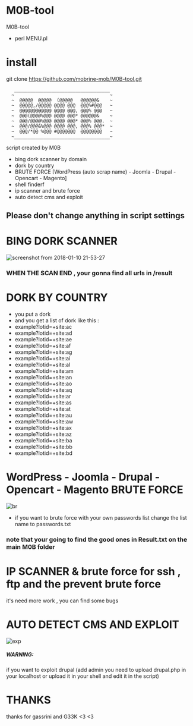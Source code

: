 # M0B-tool

M0B-tool
- perl MENU.pl

# install
git clone https://github.com/mobrine-mob/M0B-tool.git

       ____________________________________
      ~                                    ~
      ~  @@@@@  @@@@@  (@@@@@   @@@@@@&    ~          
      ~  @@@@@,/@@@@@ @@@@ @@@  @@@%#@@@   ~          
      ~  @@@@@@@@@@@@ @@@@ @@@, @@@% @@@   ~          
      ~  @@@(@@@@%@@@ @@@@ @@@* @@@@@@&    ~          
      ~  @@@/@@@@%@@@ @@@@ @@@* @@@% @@@.  ~          
      ~  @@@/@@@&%@@@ @@@@ @@@, @@@% @@@*  ~          
      ~  @@@/*@@ %@@@ #@@@@@@@  @@@@@@@@   ~          
      ~____________________________________~

script created by M0B
- bing dork scanner by domain
- dork by country
- BRUTE FORCE [WordPress (auto scrap name) - Joomla - Drupal - Opencart - Magento]
- shell finderf
- ip scanner and brute force
- auto detect cms and exploit
## Please don't change anything in script settings


# BING DORK SCANNER
![screenshot from 2018-01-10 21-53-27](https://user-images.githubusercontent.com/33225846/34794968-bda044b4-f650-11e7-8a16-221403dcfa17.png)

### WHEN THE SCAN END , your gonna find all urls in /result

# DORK BY COUNTRY
- you put a dork
- and you get a list of dork like this :
- example?lotid=+site:ac
- example?lotid=+site:ad
- example?lotid=+site:ae
- example?lotid=+site:af
- example?lotid=+site:ag
- example?lotid=+site:ai
- example?lotid=+site:al
- example?lotid=+site:am
- example?lotid=+site:an
- example?lotid=+site:ao
- example?lotid=+site:aq
- example?lotid=+site:ar
- example?lotid=+site:as
- example?lotid=+site:at
- example?lotid=+site:au
- example?lotid=+site:aw
- example?lotid=+site:ax
- example?lotid=+site:az
- example?lotid=+site:ba
- example?lotid=+site:bb
- example?lotid=+site:bd

# WordPress - Joomla - Drupal - Opencart - Magento BRUTE FORCE

![br](https://user-images.githubusercontent.com/33225846/34796012-790ca7c6-f654-11e7-9fb6-052638de65e5.png)

- if you want to brute force with your own passwords list change the list name to passwords.txt
### note that your going to find the good ones in Result.txt on the main M0B folder



# IP SCANNER & brute force for ssh , ftp and the prevent brute force
it's need more work , you can find some bugs


# AUTO DETECT CMS AND EXPLOIT
![exp](https://user-images.githubusercontent.com/33225846/34796059-a54488ae-f654-11e7-91a2-d6f9d4b5f6b2.png)
##### WARNING:
if you want to exploit drupal (add admin you need to upload drupal.php in your localhost or upload it in your shell and edit it in the script)

# THANKS
thanks for gassrini and G33K <3 <3
